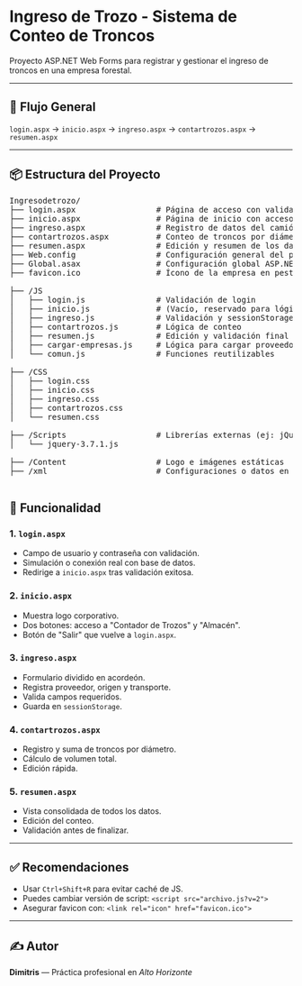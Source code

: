 # Ingreso de Trozo - Sistema de Conteo de Troncos

Proyecto ASP.NET Web Forms para registrar y gestionar el ingreso de troncos en una empresa forestal.

---

## 🚦 Flujo General

`login.aspx` → `inicio.aspx` → `ingreso.aspx` → `contartrozos.aspx` → `resumen.aspx`

---

## 📦 Estructura del Proyecto
<pre>
Ingresodetrozo/
├── login.aspx                 # Página de acceso con validación
├── inicio.aspx                # Página de inicio con acceso a módulos
├── ingreso.aspx               # Registro de datos del camión
├── contartrozos.aspx          # Conteo de troncos por diámetro
├── resumen.aspx               # Edición y resumen de los datos
├── Web.config                 # Configuración general del proyecto
├── Global.asax                # Configuración global ASP.NET
├── favicon.ico                # Ícono de la empresa en pestaña del navegador

├── /JS
│   ├── login.js               # Validación de login
│   ├── inicio.js              # (Vacío, reservado para lógica futura)
│   ├── ingreso.js             # Validación y sessionStorage
│   ├── contartrozos.js        # Lógica de conteo
│   ├── resumen.js             # Edición y validación final
│   ├── cargar-empresas.js     # Lógica para cargar proveedores
│   └── comun.js               # Funciones reutilizables

├── /CSS
│   ├── login.css
│   ├── inicio.css
│   ├── ingreso.css
│   ├── contartrozos.css
│   └── resumen.css

├── /Scripts                   # Librerías externas (ej: jQuery)
│   └── jquery-3.7.1.js

├── /Content                   # Logo e imágenes estáticas
├── /xml                       # Configuraciones o datos en XML

</pre>

## 🧪 Funcionalidad

### 1. `login.aspx`
- Campo de usuario y contraseña con validación.
- Simulación o conexión real con base de datos.
- Redirige a `inicio.aspx` tras validación exitosa.

### 2. `inicio.aspx`
- Muestra logo corporativo.
- Dos botones: acceso a "Contador de Trozos" y "Almacén".
- Botón de "Salir" que vuelve a `login.aspx`.

### 3. `ingreso.aspx`
- Formulario dividido en acordeón.
- Registra proveedor, origen y transporte.
- Valida campos requeridos.
- Guarda en `sessionStorage`.

### 4. `contartrozos.aspx`
- Registro y suma de troncos por diámetro.
- Cálculo de volumen total.
- Edición rápida.

### 5. `resumen.aspx`
- Vista consolidada de todos los datos.
- Edición del conteo.
- Validación antes de finalizar.

---

## ✅ Recomendaciones

- Usar `Ctrl+Shift+R` para evitar caché de JS.
- Puedes cambiar versión de script: `<script src="archivo.js?v=2">`
- Asegurar favicon con: `<link rel="icon" href="favicon.ico">`

---

## ✍️ Autor

**Dimitris** — Práctica profesional en *Alto Horizonte*
